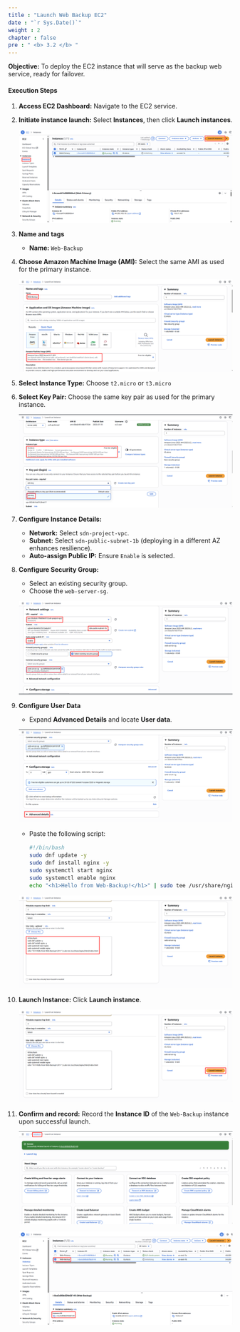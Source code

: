 ```yaml
---
title : "Launch Web Backup EC2"
date : "`r Sys.Date()`"
weight : 2
chapter : false
pre : " <b> 3.2 </b> "
---
```


**Objective:** To deploy the EC2 instance that will serve as the backup web service, ready for failover.
#### Execution Steps
1. **Access EC2 Dashboard:** Navigate to the EC2 service.
2. **Initiate instance launch:** Select **Instances**, then click **Launch instances**.
    
    ![image.png](image.png)
    
3. **Name and tags**
    - **Name:** `Web-Backup`
4. **Choose Amazon Machine Image (AMI):** Select the same AMI as used for the primary instance.
    
    ![image.png](image%201.png)
    
5. **Select Instance Type:** Choose `t2.micro` or `t3.micro`
6. **Select Key Pair:** Choose the same key pair as used for the primary instance.
    
    ![image.png](image%202.png)
    
7. **Configure Instance Details:**
    - **Network:** Select `sdn-project-vpc`.
    - **Subnet:** Select `sdn-public-subnet-1b` (deploying in a different AZ enhances resilience).
    - **Auto-assign Public IP:** Ensure `Enable` is selected.
8. **Configure Security Group:**
    - Select an existing security group.
    - Choose the `web-server-sg`.
    
    ![image.png](image%203.png)
    
9. **Configure User Data**
    - Expand **Advanced Details** and locate **User data**.
    
    ![image.png](image%204.png)
    
    - Paste the following script:
        
        ```bash
        #!/bin/bash
        sudo dnf update -y
        sudo dnf install nginx -y
        sudo systemctl start nginx
        sudo systemctl enable nginx
        echo "<h1>Hello from Web-Backup!</h1>" | sudo tee /usr/share/nginx/html/index.html
        ```
        
    
    ![image.png](image%205.png)
    
10. **Launch Instance:** Click **Launch instance**.
    
    ![image.png](image%206.png)
    
11. **Confirm and record:** Record the **Instance ID** of the `Web-Backup` instance upon successful launch.
    
    ![image.png](image%207.png)
    
    ![image.png](image%208.png)
